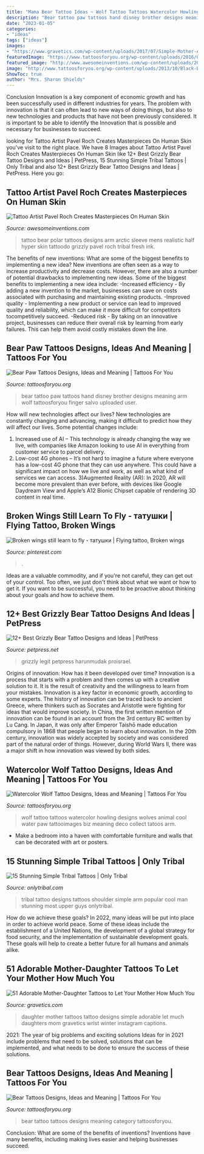 ```yaml
---
title: "Mama Bear Tattoo Ideas ~ Wolf Tattoo Tattoos Watercolor Howling Designs Wolves Animal Cool Water Paw Tattooimages Biz Meaning Deco Collect Tatoos Arm"
description: "Bear tattoo paw tattoos hand disney brother designs meaning arm wolf tattoosforyou finger salvo uploaded user"
date: "2023-01-05"
categories:
- "ideas"
tags: ["ideas"]
images:
- "https://www.gravetics.com/wp-content/uploads/2017/07/Simple-Mother-And-Daughter-Black-Tattoo.jpg"
featuredImage: "https://www.tattoosforyou.org/wp-content/uploads/2016/03/Bear-Paw-Tattoo-on-Hand.jpg"
featured_image: "http://www.awesomeinventions.com/wp-content/uploads/2015/04/polar-bear-tattoo.jpg"
image: "http://www.tattoosforyou.org/wp-content/uploads/2013/10/Black-Bear-Tattoo.jpg"
ShowToc: true
author: "Mrs. Sharon Shields"
---
```



Conclusion
Innovation is a key component of economic growth and has been successfully used in different industries for years. The problem with innovation is that it can often lead to new ways of doing things, but also to new technologies and products that have not been previously considered. It is important to be able to identify the Innovation that is possible and necessary for businesses to succeed.

	

		
looking for Tattoo Artist Pavel Roch Creates Masterpieces On Human Skin you've visit to the right place. We have 8 Images about Tattoo Artist Pavel Roch Creates Masterpieces On Human Skin like 12+ Best Grizzly Bear Tattoo Designs and Ideas | PetPress, 15 Stunning Simple Tribal Tattoos | Only Tribal and also 12+ Best Grizzly Bear Tattoo Designs and Ideas | PetPress. Here you go:
		
    
## Tattoo Artist Pavel Roch Creates Masterpieces On Human Skin

<img loading=lazy src="http://www.awesomeinventions.com/wp-content/uploads/2015/04/polar-bear-tattoo.jpg" onerror="this.onerror=null;this.src='https://tse1.mm.bing.net/th?id=OIP.2GtEtjZIpZ7cPref9fnRDgHaKf&amp;pid=15.1';" alt="Tattoo Artist Pavel Roch Creates Masterpieces On Human Skin">

_Source: awesomeinventions.com_

>tattoo bear polar tattoos designs arm arctic sleeve mens realistic half hyper skin tattoodo grizzly pavel roch tribal fresh ink. 

	

The benefits of new inventions: What are some of the biggest benefits to implementing a new idea?
New inventions are often seen as a way to increase productivity and decrease costs. However, there are also a number of potential drawbacks to implementing new ideas. Some of the biggest benefits to implementing a new idea include: 
-Increased efficiency - By adding a new invention to the market, businesses can save on costs associated with purchasing and maintaining existing products. 
-Improved quality - Implementing a new product or service can lead to improved quality and reliability, which can make it more difficult for competitors tocompetitively succeed. 
-Reduced risk - By taking on an innovative project, businesses can reduce their overall risk by learning from early failures. This can help them avoid costly mistakes down the line.

    
## Bear Paw Tattoos Designs, Ideas And Meaning | Tattoos For You

<img loading=lazy src="https://www.tattoosforyou.org/wp-content/uploads/2016/03/Bear-Paw-Tattoo-on-Hand.jpg" onerror="this.onerror=null;this.src='https://tse3.mm.bing.net/th?id=OIP.NAaoSeY4SJKdE8LaAWKnngHaJ4&amp;pid=15.1';" alt="Bear Paw Tattoos Designs, Ideas and Meaning | Tattoos For You">

_Source: tattoosforyou.org_

>bear tattoo paw tattoos hand disney brother designs meaning arm wolf tattoosforyou finger salvo uploaded user. 

	

How will new technologies affect our lives?
New technologies are constantly changing and advancing, making it difficult to predict how they will affect our lives. Some potential changes include: 
1) Increased use of AI – This technology is already changing the way we live, with companies like Amazon looking to use AI in everything from customer service to parcel delivery. 
2) Low-cost 4G phones – It’s not hard to imagine a future where everyone has a low-cost 4G phone that they can use anywhere. This could have a significant impact on how we live and work, as well as what kind of services we can access. 
3)Augmented Reality (AR): In 2020, AR will become more prevalent than ever before, with devices like Google Daydream View and Apple’s A12 Bionic Chipset capable of rendering 3D content in real time.

    
## Broken Wings Still Learn To Fly - татушки | Flying Tattoo, Broken Wings

<img loading=lazy src="https://i.pinimg.com/736x/29/ea/c0/29eac0f8d7be4340ca52b389d7d62d39.jpg" onerror="this.onerror=null;this.src='https://tse2.mm.bing.net/th?id=OIP.-W6vRpYBiQZSgMUaqkZpAQHaNK&amp;pid=15.1';" alt="Broken wings still learn to fly - татушки | Flying tattoo, Broken wings">

_Source: pinterest.com_

>. 

	

Ideas are a valuable commodity, and if you're not careful, they can get out of your control. Too often, we just don't think about what we want or how to get it. If you want to be successful, you need to be proactive about thinking about your goals and how to achieve them.

    
## 12+ Best Grizzly Bear Tattoo Designs And Ideas | PetPress

<img loading=lazy src="https://cdn.petpress.net/wp-content/uploads/2020/05/11234730/grizzly-bear-tattoo-sleeve-design.jpg" onerror="this.onerror=null;this.src='https://tse1.mm.bing.net/th?id=OIP.Gp6V3F0SAB0Tyy0VWgFERAHaHa&amp;pid=15.1';" alt="12+ Best Grizzly Bear Tattoo Designs and Ideas | PetPress">

_Source: petpress.net_

>grizzly legit petpress harunmudak proisrael. 

	

Origins of innovation: How has it been developed over time?
Innovation is a process that starts with a problem and then comes up with a creative solution to it. It is the result of creativity and the willingness to learn from your mistakes. Innovation is a key factor in economic growth, according to some experts. The history of innovation can be traced back to ancient Greece, where thinkers such as Socrates and Aristotle were fighting for ideas that would improve society. In China, the first written mention of innovation can be found in an account from the 3rd century BC written by Lu Cang. In Japan, it was only after Emperor Taishō made education compulsory in 1868 that people began to learn about innovation. In the 20th century, innovation was widely accepted by society and was considered part of the natural order of things. However, during World Wars II, there was a major shift in how innovation was viewed by both sides.

    
## Watercolor Wolf Tattoo Designs, Ideas And Meaning | Tattoos For You

<img loading=lazy src="https://www.tattoosforyou.org/wp-content/uploads/2017/10/Watercolor-Howling-Wolf-Tattoo.jpg" onerror="this.onerror=null;this.src='https://tse1.mm.bing.net/th?id=OIP.hkt-jC2lItDwsrxRFHe7ewHaMX&amp;pid=15.1';" alt="Watercolor Wolf Tattoo Designs, Ideas and Meaning | Tattoos For You">

_Source: tattoosforyou.org_

>wolf tattoo tattoos watercolor howling designs wolves animal cool water paw tattooimages biz meaning deco collect tatoos arm. 

	

- Make a bedroom into a haven with comfortable furniture and walls that can be decorated with art or posters.

    
## 15 Stunning Simple Tribal Tattoos | Only Tribal

<img loading=lazy src="https://www.onlytribal.com/wp-content/uploads/2015/12/Simple-Tribal-Tattoos-for-Men.jpg" onerror="this.onerror=null;this.src='https://tse2.mm.bing.net/th?id=OIP.3qRTHNy8Z3xC09hdqL1ccgHaKx&amp;pid=15.1';" alt="15 Stunning Simple Tribal Tattoos | Only Tribal">

_Source: onlytribal.com_

>tribal tattoo designs tattoos shoulder simple arm popular cool man stunning most upper guys onlytribal. 

	

How do we achieve these goals?
In 2022, many ideas will be put into place in order to achieve world peace. Some of these ideas include the establishment of a United Nations, the development of a global strategy for food security, and the implementation of sustainable development goals. These goals will help to create a better future for all humans and animals alike.

    
## 51 Adorable Mother-Daughter Tattoos To Let Your Mother How Much You

<img loading=lazy src="https://www.gravetics.com/wp-content/uploads/2017/07/Simple-Mother-And-Daughter-Black-Tattoo.jpg" onerror="this.onerror=null;this.src='https://tse3.mm.bing.net/th?id=OIP.DC95KnE07jtS1i3ySFDF_wHaNK&amp;pid=15.1';" alt="51 Adorable Mother-Daughter Tattoos to Let Your Mother How Much You">

_Source: gravetics.com_

>daughter mother tattoos tattoo designs simple adorable let much daughters mom gravetics wrist winter instagram captions. 

	

2021: The year of big problems and exciting solutions
Ideas for in 2021 include problems that need to be solved, solutions that can be implemented, and what needs to be done to ensure the success of these solutions.

    
## Bear Tattoos Designs, Ideas And Meaning | Tattoos For You

<img loading=lazy src="http://www.tattoosforyou.org/wp-content/uploads/2013/10/Black-Bear-Tattoo.jpg" onerror="this.onerror=null;this.src='https://tse2.mm.bing.net/th?id=OIP.4avGZ9WQO8ZYcLS2O8TC9gHaKX&amp;pid=15.1';" alt="Bear Tattoos Designs, Ideas and Meaning | Tattoos For You">

_Source: tattoosforyou.org_

>bear tattoo tattoos designs meaning category tattoosforyou. 

	

Conclusion: What are some of the benefits of inventions?
Inventions have many benefits, including making lives easier and helping businesses succeed.

